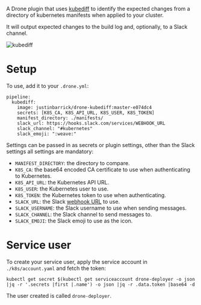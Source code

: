 A Drone plugin that uses [kubediff](https://github.com/weaveworks/kubediff) to identify
the expected changes from a directory of kubernetes manifests when applied to your cluster.

It will output expected changes to the build log and, optionally, to a Slack channel.

![kubediff](https://i.imgur.com/osbte5j.png)

# Setup

To use, add it to your `.drone.yml`:

```
pipeline:
  kubediff:
    image: justinbarrick/drone-kubediff:master-e074dc4
    secrets: [K8S_CA, K8S_API_URL, K8S_USER, K8S_TOKEN]
    manifest_directory: ./manifests/
    slack_url: https://hooks.slack.com/services/WEBHOOK_URL
    slack_channel: "#kubernetes"
    slack_emoji: ":weave:"
```

Settings can be passed in as secrets or plugin settings, other than the Slack settings
all settings are mandatory:

* `MANIFEST_DIRECTORY`: the directory to compare.
* `K8S_CA`: the base64 encoded CA certificate to use when authenticating to Kubernetes.
* `K8S_API_URL`: the Kubernetes API URL.
* `K8S_USER`: the Kubernetes user to use.
* `K8S_TOKEN`: the Kubernetes token to use when authenticating.
* `SLACK_URL`: the Slack [webhook URL](https://api.slack.com/incoming-webhooks) to use.
* `SLACK_USERNAME`: the Slack username to use when sending messages.
* `SLACK_CHANNEL`: the Slack channel to send messages to.
* `SLACK_EMOJI`: the Slack emoji to use as the icon.

# Service user

To create your service user, apply the service account in `./k8s/account.yaml` and fetch
the token:

```
kubectl get secret $(kubectl get serviceaccount drone-deployer -o json |jq -r '.secrets |first |.name') -o json |jq -r .data.token |base64 -d
```

The user created is called `drone-deployer`.
